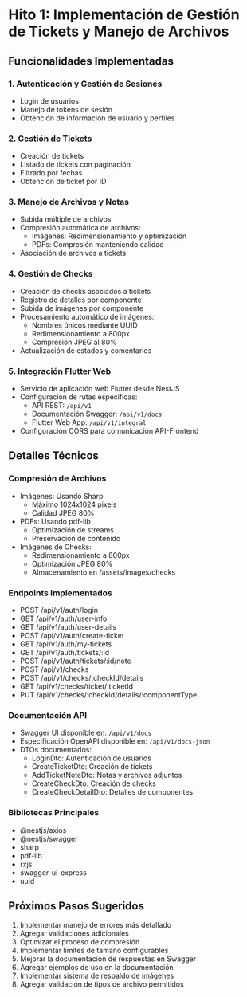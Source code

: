 # Hito 1: Implementación de Gestión de Tickets y Manejo de Archivos

## Funcionalidades Implementadas

### 1. Autenticación y Gestión de Sesiones
- Login de usuarios
- Manejo de tokens de sesión
- Obtención de información de usuario y perfiles

### 2. Gestión de Tickets
- Creación de tickets
- Listado de tickets con paginación
- Filtrado por fechas
- Obtención de ticket por ID

### 3. Manejo de Archivos y Notas
- Subida múltiple de archivos
- Compresión automática de archivos:
  - Imágenes: Redimensionamiento y optimización
  - PDFs: Compresión manteniendo calidad
- Asociación de archivos a tickets

### 4. Gestión de Checks
- Creación de checks asociados a tickets
- Registro de detalles por componente
- Subida de imágenes por componente
- Procesamiento automático de imágenes:
  - Nombres únicos mediante UUID
  - Redimensionamiento a 800px
  - Compresión JPEG al 80%
- Actualización de estados y comentarios

### 5. Integración Flutter Web
- Servicio de aplicación web Flutter desde NestJS
- Configuración de rutas específicas:
  - API REST: `/api/v1`
  - Documentación Swagger: `/api/v1/docs`
  - Flutter Web App: `/api/v1/integral`
- Configuración CORS para comunicación API-Frontend

## Detalles Técnicos

### Compresión de Archivos
- Imágenes: Usando Sharp
  - Máximo 1024x1024 pixels
  - Calidad JPEG 80%
- PDFs: Usando pdf-lib
  - Optimización de streams
  - Preservación de contenido
- Imágenes de Checks:
  - Redimensionamiento a 800px
  - Optimización JPEG 80%
  - Almacenamiento en /assets/images/checks

### Endpoints Implementados
- POST /api/v1/auth/login
- GET /api/v1/auth/user-info
- GET /api/v1/auth/user-details
- POST /api/v1/auth/create-ticket
- GET /api/v1/auth/my-tickets
- GET /api/v1/auth/tickets/:id
- POST /api/v1/auth/tickets/:id/note
- POST /api/v1/checks
- POST /api/v1/checks/:checkId/details
- GET /api/v1/checks/ticket/:ticketId
- PUT /api/v1/checks/:checkId/details/:componentType

### Documentación API
- Swagger UI disponible en: `/api/v1/docs`
- Especificación OpenAPI disponible en: `/api/v1/docs-json`
- DTOs documentados:
  - LoginDto: Autenticación de usuarios
  - CreateTicketDto: Creación de tickets
  - AddTicketNoteDto: Notas y archivos adjuntos
  - CreateCheckDto: Creación de checks
  - CreateCheckDetailDto: Detalles de componentes

### Bibliotecas Principales
- @nestjs/axios
- @nestjs/swagger
- sharp
- pdf-lib
- rxjs
- swagger-ui-express
- uuid

## Próximos Pasos Sugeridos
1. Implementar manejo de errores más detallado
2. Agregar validaciones adicionales
3. Optimizar el proceso de compresión
4. Implementar límites de tamaño configurables
5. Mejorar la documentación de respuestas en Swagger
6. Agregar ejemplos de uso en la documentación
7. Implementar sistema de respaldo de imágenes
8. Agregar validación de tipos de archivo permitidos